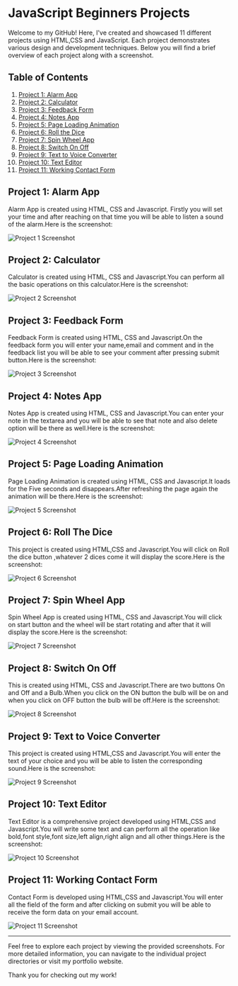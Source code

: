 # JavaScript Beginners Projects

Welcome to my GitHub! Here, I've created and showcased 11 different projects using HTML,CSS and JavaScript. Each project demonstrates various design and development techniques. Below you will find a brief overview of each project along with a screenshot.

## Table of Contents

1. [Project 1: Alarm App](https://github.com/ItsMeAreebaAmjad/JavascriptProjects-Beginners/tree/main/Alarm%20App)
2. [Project 2: Calculator](https://github.com/ItsMeAreebaAmjad/JavascriptProjects-Beginners/tree/main/Calculator)
3. [Project 3: Feedback Form](https://github.com/ItsMeAreebaAmjad/JavascriptProjects-Beginners/tree/main/FeedbackForm)
4. [Project 4: Notes App](https://github.com/ItsMeAreebaAmjad/JavascriptProjects-Beginners/tree/main/Notes%20App)
5. [Project 5: Page Loading Animation](https://github.com/ItsMeAreebaAmjad/JavascriptProjects-Beginners/tree/main/Page%20Loading%20Animation)
6. [Project 6: Roll the Dice](https://github.com/ItsMeAreebaAmjad/JavascriptProjects-Beginners/tree/main/Roll%20The%20Dice)
7. [Project 7: Spin Wheel App](https://github.com/ItsMeAreebaAmjad/JavascriptProjects-Beginners/tree/main/Spin%20Wheel%20App)
8. [Project 8: Switch On Off](#project-8-project-name)
9. [Project 9: Text to Voice Converter](#project-9-project-name)
10. [Project 10: Text Editor](#project-10-project-name)
11. [Project 11: Working Contact Form](#project-11-project-name)

## Project 1: Alarm App

Alarm App is created using HTML, CSS and Javascript. Firstly you will set your time and after reaching on that time you will be able to listen a sound of the alarm.Here is the screenshot:

![Project 1 Screenshot](https://github.com/ItsMeAreebaAmjad/JavascriptProjects-Beginners/blob/main/Alarm%20App/AlarmApp.png)

## Project 2: Calculator

 Calculator is created using HTML, CSS and Javascript.You can perform all the basic operations on this calculator.Here is the screenshot:

![Project 2 Screenshot](https://github.com/ItsMeAreebaAmjad/JavascriptProjects-Beginners/blob/main/Calculator/Calculator.png)

## Project 3: Feedback Form

Feedback Form is created using HTML, CSS and Javascript.On the feedback form you will enter your name,email and comment and in the feedback list you will be able to see your comment after pressing submit button.Here is the screenshot:

![Project 3 Screenshot](https://github.com/ItsMeAreebaAmjad/JavascriptProjects-Beginners/blob/main/FeedbackForm/FeedbackForm.png)

## Project 4: Notes App

Notes App is created using HTML, CSS and Javascript.You can enter your note in the textarea and you will be able to see that note and also delete option will be there as well.Here is the screenshot:

![Project 4 Screenshot](https://github.com/ItsMeAreebaAmjad/JavascriptProjects-Beginners/blob/main/Notes%20App/NotesApp.png)

## Project 5: Page Loading Animation

Page Loading Animation is created using HTML, CSS and Javascript.It loads for the Five seconds and disappears.After refreshing the page again the animation will be there.Here is the screenshot:

![Project 5 Screenshot](https://github.com/ItsMeAreebaAmjad/JavascriptProjects-Beginners/blob/main/Page%20Loading%20Animation/PageLoadingAnimation.png)

## Project 6: Roll The Dice

This project is created using HTML,CSS and Javascript.You will click on Roll the dice button ,whatever 2 dices come it will display the score.Here is the screenshot:

![Project 6 Screenshot](https://github.com/ItsMeAreebaAmjad/JavascriptProjects-Beginners/blob/main/Roll%20The%20Dice/RollTheDice.png)

## Project 7: Spin Wheel App

Spin Wheel App is created using HTML, CSS and Javascript.You will click on start button and the wheel will be start rotating and after that it will display the score.Here is the screenshot:

![Project 7 Screenshot](https://github.com/ItsMeAreebaAmjad/JavascriptProjects-Beginners/blob/main/Spin%20Wheel%20App/SpinWheelApp.png)

## Project 8: Switch On Off

This is created using HTML, CSS and Javascript.There are two buttons On and Off and a Bulb.When you click on the ON button the bulb will be on and when you click on OFF button the bulb will be off.Here is the screenshot:

![Project 8 Screenshot](https://github.com/ItsMeAreebaAmjad/JavascriptProjects-Beginners/blob/main/Switch%20On%20Off/SwitchOnOff.png)

## Project 9: Text to Voice Converter

This project is created using HTML,CSS and Javascript.You will enter the text of your choice and you will be able to listen the corresponding sound.Here is the screenshot:

![Project 9 Screenshot](https://github.com/ItsMeAreebaAmjad/JavascriptProjects-Beginners/blob/main/Text%20to%20Voice%20Converter/TextToVoiceConverter.png)

## Project 10: Text Editor

Text Editor is a comprehensive project developed using HTML,CSS and Javascript.You will write some text and can perform all the operation like bold,font style,font size,left align,right align and all other things.Here is the screenshot:

![Project 10 Screenshot](https://github.com/ItsMeAreebaAmjad/JavascriptProjects-Beginners/blob/main/TextEditor/TextEditor.png)

## Project 11: Working Contact Form

Contact Form is developed using HTML,CSS and Javascript.You will enter all the field of the form and after clicking on submit you will be able to receive the form data on your email account.

![Project 11 Screenshot](https://github.com/ItsMeAreebaAmjad/JavascriptProjects-Beginners/blob/main/WorkingContactForm.png)

---

Feel free to explore each project by viewing the provided screenshots. For more detailed information, you can navigate to the individual project directories or visit my portfolio website.

Thank you for checking out my work!

